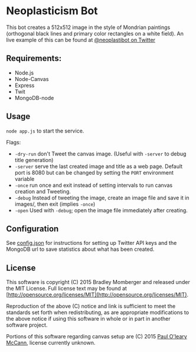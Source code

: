 # Neoplasticism Bot

This bot creates a 512x512 image in the style of Mondrian paintings (orthogonal black lines and primary color rectangles on a white field).  An live example of this can be found at [@neoplastibot on Twitter](https://twitter.com/neoplastibot)

## Requirements:

* Node.js
* Node-Canvas
* Express
* Twit
* MongoDB-node

## Usage

`node app.js` to start the service.

Flags:
* `-dry-run` don't Tweet the canvas image. (Useful with `-server` to debug title generation)
* `-server` serve the last created image and title as a web page.  Default port is 8080 but can be changed by setting the `PORT` environment variable
* `-once` run once and exit instead of setting intervals to run canvas creation and Tweeting.
* `-debug` Instead of tweeting the image, create an image file and save it in images/, then exit (implies `-once`)
* `-open` Used with `-debug`; open the image file immediately after creating.

## Configuration

See [config.json](./config.json) for instructions for setting up Twitter API keys and the MongoDB url to save statistics about what has been created.

## License

This software is copyright (C) 2015 Bradley Momberger and released under the MIT License.  Full license text may be found at [http://opensource.org/licenses/MIT](http://opensource.org/licenses/MIT).

Reproduction of the above (C) notice and link is sufficient to meet the standards set forth when redistributing, as are appropriate modifications to the above notice if using this software in whole or in part in another software project.

Portions of this software regarding canvas setup are (C) 2015 [Paul O'leary McCann](https://github.com/polm), license currently unknown.